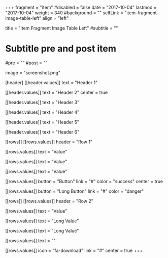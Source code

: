 +++
fragment = "item"
#disabled = false
date = "2017-10-04"
lastmod = "2017-10-04"
weight = 340
#background = ""
selfLink = "item-fragment-image-table-left"
align = "left"

title = "Item Fragment Image Table Left"
#subtitle = ""

# Subtitle pre and post item
#pre = ""
#post = ""

image = "screenshot.png"


[header]
  [[header.values]]
    text = "Header 1"

  [[header.values]]
    text = "Header 2"
    center = true

  [[header.values]]
    text = "Header 3"

  [[header.values]]
    text = "Header 4"

  [[header.values]]
    text = "Header 5"

  [[header.values]]
    text = "Header 6"

[[rows]]
  [[rows.values]]
    header = "Row 1"

  [[rows.values]]
    text = "Value"

  [[rows.values]]
    text = "Value"

  [[rows.values]]
    text = "Value"

  [[rows.values]]
    button = "Button"
    link = "#"
    color = "success"
    center = true

  [[rows.values]]
    button = "Long Button"
    link = "#"
    color = "danger"

[[rows]]
  [[rows.values]]
    header = "Row 2"

  [[rows.values]]
    text = "Value"

  [[rows.values]]
    text = "Long Value"

  [[rows.values]]
    text = "Long Value"

  [[rows.values]]
    text = ""

  [[rows.values]]
    icon = "fa-download"
    link = "#"
    center = true
+++
